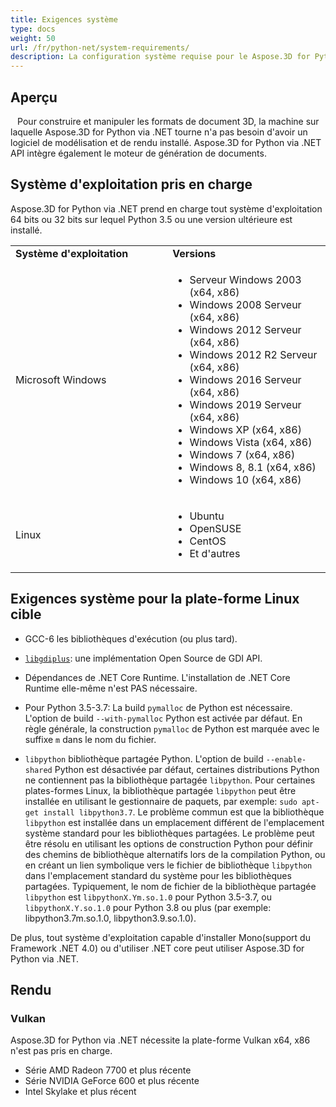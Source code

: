 ```yaml
---
title: Exigences système
type: docs
weight: 50
url: /fr/python-net/system-requirements/
description: La configuration système requise pour le Aspose.3D for Python via .NET.
---
```

##  **Aperçu**
` ` Pour construire et manipuler les formats de document 3D, la machine sur laquelle Aspose.3D for Python via .NET tourne n'a pas besoin d'avoir un logiciel de modélisation et de rendu installé. Aspose.3D for Python via .NET API intègre également le moteur de génération de documents.
##  **Système d'exploitation pris en charge**
Aspose.3D for Python via .NET prend en charge tout système d'exploitation 64 bits ou 32 bits sur lequel Python 3.5 ou une version ultérieure est installé.

<table>  
    <tr>
        <td style="font-weight: bold; width:400px">Système d'exploitation</td>
        <td style="font-weight: bold; width:400px">Versions</td>
    </tr>
    <tr>
        <td>Microsoft Windows</td>
        <td>
            <ul>
                <li>Serveur Windows 2003 (x64, x86)</li>
                <li>Windows 2008 Serveur (x64, x86)</li>
                <li>Windows 2012 Serveur (x64, x86)</li>
                <li>Windows 2012 R2 Serveur (x64, x86)</li>
                <li>Windows 2016 Serveur (x64, x86)</li>
                <li>Windows 2019 Serveur (x64, x86)</li>
                <li>Windows XP (x64, x86)</li>
                <li>Windows Vista (x64, x86)</li>
                <li>Windows 7 (x64, x86)</li>
                <li>Windows 8, 8.1 (x64, x86)</li>
                <li>Windows 10 (x64, x86)</li>
            </ul>
        </td>
    </tr>
    <tr>
        <td>Linux</td>
        <td>
            <ul>
                <li>Ubuntu</li>
                <li>OpenSUSE</li>
                <li>CentOS</li>
                <li>Et d'autres</li>
            </ul>
        </td>
    </tr>
</table>


## Exigences système pour la plate-forme Linux cible

- GCC-6 les bibliothèques d'exécution (ou plus tard).
  
- [`libgdiplus`](https://github.com/mono/libgdiplus): une implémentation Open Source de GDI API.

- Dépendances de .NET Core Runtime. L'installation de .NET Core Runtime elle-même n'est PAS nécessaire.

- Pour Python 3.5-3.7: La build `pymalloc` de Python est nécessaire. L'option de build `--with-pymalloc` Python est activée par défaut. En règle générale, la construction `pymalloc` de Python est marquée avec le suffixe `m` dans le nom du fichier.

- `libpython` bibliothèque partagée Python. L'option de build `--enable-shared` Python est désactivée par défaut, certaines distributions Python ne contiennent pas la bibliothèque partagée `libpython`. Pour certaines plates-formes Linux, la bibliothèque partagée `libpython` peut être installée en utilisant le gestionnaire de paquets, par exemple: `sudo apt-get install libpython3.7`. Le problème commun est que la bibliothèque `libpython` est installée dans un emplacement différent de l'emplacement système standard pour les bibliothèques partagées. Le problème peut être résolu en utilisant les options de construction Python pour définir des chemins de bibliothèque alternatifs lors de la compilation Python, ou en créant un lien symbolique vers le fichier de bibliothèque `libpython` dans l'emplacement standard du système pour les bibliothèques partagées. Typiquement, le nom de fichier de la bibliothèque partagée `libpython` est `libpythonX.Ym.so.1.0` pour Python 3.5-3.7, ou `libpythonX.Y.so.1.0` pour Python 3.8 ou plus (par exemple: libpython3.7m.so.1.0, libpython3.9.so.1.0).



De plus, tout système d'exploitation capable d'installer Mono(support du Framework .NET 4.0) ou d'utiliser .NET core peut utiliser Aspose.3D for Python via .NET.
##  **Rendu**
###  **Vulkan**
Aspose.3D for Python via .NET nécessite la plate-forme Vulkan x64, x86 n'est pas pris en charge.

- Série AMD Radeon 7700 et plus récente
- Série NVIDIA GeForce 600 et plus récente
- Intel Skylake et plus récent
